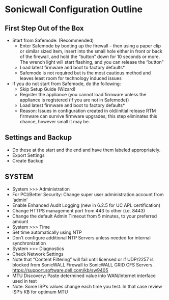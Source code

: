 # Sonicwall Configuration Outline

## First Step Out of the Box
  - Start from Safemode: (Recommended)
    - Enter Safemode by booting up the firewall – then using a paper clip or similar sized item, insert 
      into the small hole either in front or back of the firewall, and hold the “button” down for 10 
      seconds or more. The wrench light will start flashing, and you can release the “button”
    - Load latest firmware and boot to factory defaults*
    - Safemode is not required but is the most cautious method and leaves least room for 
      technology induced issues
  - If you do not start from Safemode, do the following:
    - Skip Setup Guide (Wizard)
    - Register the appliance (you cannot load firmware unless the appliance is registered (if you are 
      not in Safemode))
    - Load latest firmware and boot to factory defaults* 
     - Reason: Issues in configuration created in old/initial release RTM firmware can survive firmware upgrades; this step eliminates this chance, however small it may be.

## Settings and Backup
  - Do these at the start and the end and have them labeled appropriately. 
  - Export Settings
  - Create Backup

## SYSTEM
  - System >>> Administration
  - For PCI/Better Security: Change super user administration account from ‘admin’
  - Enable Enhanced Audit Logging (new in 6.2.5 for UC APL certification)
  - Change HTTPS management port from 443 to other (i.e. 8443)
  - Change the default Admin Timeout from 5 minutes, to your preferred amount
  - System >>> Time
  - Set time automatically using NTP
  - Don’t configure additional NTP Servers unless needed for internal synchronization
  - System >>> Diagnostics
  - Check Network Settings
  - Note that “Content Filtering” will fail until licensed or if UDP/2257 is blocked from SonicWALL Firewall to SonicWALL GRID CFS Servers. https://support.software.dell.com/kb/sw9405
  - MTU Discovery: Paste determined value into WAN/Internet interface used in test
  - Note: Some ISP’s values change each time you test. In that case review ISP’s KB for optimum MTU
